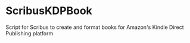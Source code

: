 # ScribusKDPBook
Script for Scribus to create and format books for Amazon's Kindle Direct Publishing platform
